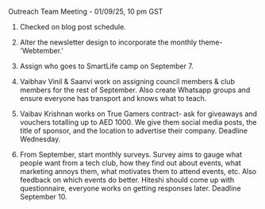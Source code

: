 Outreach Team Meeting - 01/09/25, 10 pm GST

1. Checked on blog post schedule.<br>
   
2. Alter the newsletter design to incorporate the monthly theme- 'Webtember.' <br>

3. Assign who goes to SmartLife camp on September 7. <br>

4. Vaibhav Vinil & Saanvi work on assigning council members & club members for the rest of September. Also create Whatsapp groups and ensure everyone has transport and knows what to teach. <br>

5. Vaibav Krishnan works on True Gamers contract- ask for giveaways and vouchers totalling up to AED 1000. We give them social media posts, the title of sponsor, and the location to advertise their company. Deadline Wednesday. <br>

6. From September, start monthly surveys. Survey aims to gauge what people want from a tech club, how they find out about events, what marketing annoys them, what motivates them to attend events, etc. Also feedback on which events do better. Hiteshi should come up with questionnaire, everyone works on getting responses later. Deadline September 10. <br>
